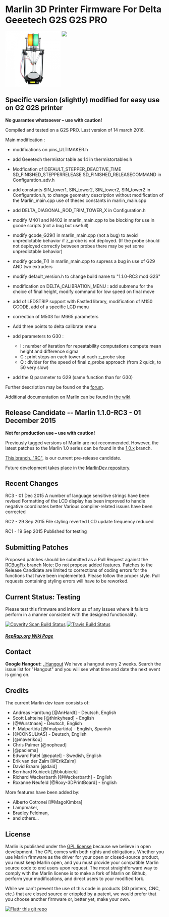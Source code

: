 # Marlin 3D Printer Firmware For Delta Geeetech G2S G2S PRO
<img align="top" width=175 src="Documentation/Logo/g2spro.jpg" />
<img align="top" width=175 src="Documentation/Logo/Marlin%20Logo%20GitHub.png" />

## Specific version (slightly) modified for easy use on G2 G2S printer
__No guarantee whatsoever – use with caution!__
 
 Compiled and tested on a G2S PRO. Last version of 14  march 2016.

 Main modification :

- modifications on pins_ULTIMAKER.h 

- add Geeetech thermistor table as 14 in thermistortables.h

- Modfication of DEFAULT_STEPPER_DEACTIVE_TIME SD_FINISHED_STEPPERRELEASE SD_FINISHED_RELEASECOMMAND in Configuration_adv.h

- add constants SIN_tower1, SIN_tower2, SIN_tower2, SIN_tower2 in Configuration.h, to change geometry description without modification of the Marlin_main.cpp
  use of theses constants in marlin_main.cpp

- add DELTA_DIAGONAL_ROD_TRIM_TOWER_X in Configuration.h

- modify M401 and M402 in marlin_main.cpp to be blocking for use in gcode scripts (not a bug but usefull)

- modify gcode_G29() in marlin_main.cpp (not a bug) to avoid unpredictable behavior if z_probe is not deployed. (If the probe should not deployed correctly between probes there may be yet some unpredictable behavior)

- modify gcode_T() in marlin_main.cpp to supress a bug in use of G29 AND two extruders

- modify default_version.h to change build name to "1.1.0-RC3 mod G2S"

- modification on DELTA_CALIBRATION_MENU : add submenu for the choice of final height, modify command for low speed on final move

- add of LEDSTRIP support with Fastled library, modification of M150 GCODE, add of a specific LCD menu

- correction of M503 for M665 parameters

- Add three points to delta calibrate menu

- add parameters to G30 :
  + I : number of iteration for repeatability  computations compute mean height and difference sigma 
  + C : print steps on each tower at each z_probe stop
  + Q : divider for the speed of final z_probe approach (from 2 quick, to 50 very slow)

- add the Q parameter to G29 (same function than for G30)

 Further description may be found on the [forum](http://3dprinters.proboards.com/board/3/geeetech-g2-g2s-pro).

 
 Additional documentation on Marlin can be found in [the  wiki](https://github.com/MarlinFirmware/Marlin/wiki/Main-Page).

## Release Candidate -- Marlin 1.1.0-RC3 - 01 December 2015

__Not for production use – use with caution!__

Previously tagged versions of Marlin are not recommended. However, the latest patches to the Marlin 1.0 series can be found in the [1.0.x](https://github.com/MarlinFirmware/Marlin/tree/1.0.x) branch.

[This branch, "RC"](https://github.com/MarlinFirmware/Marlin/tree/RC), is our current pre-release candidate.

Future development takes place in the [MarlinDev repository](https://github.com/MarlinFirmware/MarlinDev/).

## Recent Changes
RC3 - 01 Dec 2015
      A number of language sensitive strings have been revised
      Formatting of the LCD display has been improved to handle negative coordinates better
      Various compiler-related issues have been corrected

RC2 - 29 Sep 2015
      File styling reverted
      LCD update frequency reduced

RC1 - 19 Sep 2015
      Published for testing

## Submitting Patches
Proposed patches should be submitted as a Pull Request against the [RCBugFix](https://github.com/MarlinFirmware/Marlin/tree/RCBugFix) branch
Note: Do not propose added features. Patches to the Release Candidate are limited to corrections of coding errors for the functions that have been implemented.
Please follow the proper style. Pull requests containing styling errors will have to be reworked.



## Current Status: Testing

Please test this firmware and inform us of any issues where it fails to perform in a manner consistent with the designed functionality.

[![Coverity Scan Build Status](https://scan.coverity.com/projects/2224/badge.svg)](https://scan.coverity.com/projects/2224)
[![Travis Build Status](https://travis-ci.org/MarlinFirmware/MarlinDev.svg)](https://travis-ci.org/MarlinFirmware/MarlinDev)

##### [RepRap.org Wiki Page](http://reprap.org/wiki/Marlin)

## Contact

__Google Hangout:__ <a href="https://plus.google.com/hangouts/_/gxn3wrea5gdhoo223yimsiforia" target="_blank">. Hangout</a> We have a hangout every 2 weeks. Search the issue list for "Hangout" and you will see what time and date the next event is going on.

## Credits

The current Marlin dev team consists of:

 - Andreas Hardtung [@AnHardt] - Deutsch, English
 - Scott Lahteine [@thinkyhead] - English
 - [@Wurstnase] - Deutsch, English
 - F. Malpartida [@fmalpartida] - English, Spanish
 - [@CONSULitAS] - Deutsch, English
 - [@maverikou]
 - Chris Palmer [@nophead]
 - [@paclema]
 - Edward Patel [@epatel] - Swedish, English
 - Erik van der Zalm [@ErikZalm]
 - David Braam [@daid]
 - Bernhard Kubicek [@bkubicek]
 - Richard Wackerbarth [@Wackerbarth] - English
 - Roxanne Neufeld [@Roxy-3DPrintBoard] - English

More features have been added by:
  - Alberto Cotronei [@MagoKimbra]
  - Lampmaker,
  - Bradley Feldman,
  - and others...

## License

Marlin is published under the [GPL license](/LICENSE) because we believe in open development. The GPL comes with both rights and obligations. Whether you use Marlin firmware as the driver for your open or closed-source product, you must keep Marlin open, and you must provide your compatible Marlin source code to end users upon request. The most straightforward way to comply with the Marlin license is to make a fork of Marlin on Github, perform your modifications, and direct users to your modified fork.

While we can't prevent the use of this code in products (3D printers, CNC, etc.) that are closed source or crippled by a patent, we would prefer that you choose another firmware or, better yet, make your own.

[![Flattr this git repo](http://api.flattr.com/button/flattr-badge-large.png)](https://flattr.com/submit/auto?user_id=ErikZalm&url=https://github.com/MarlinFirmware/Marlin&title=Marlin&language=&tags=github&category=software)
